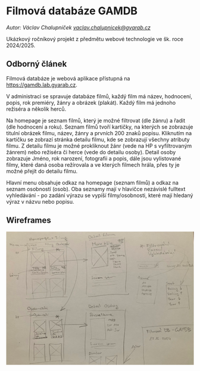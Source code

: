 # Filmová databáze GAMDB

*Autor: Václav Chalupníček <vaclav.chalupnicek@gyarab.cz>*

Ukázkový ročníkový projekt z předmětu webové technologie ve šk. roce 2024/2025.

## Odborný článek

Filmová databáze je webová aplikace přístupná na <https://gamdb.lab.gyarab.cz>.

V administraci se spravuje databáze filmů, každý film má název, hodnocení, popis, rok premiéry, žánry a obrázek (plakát). Každý film má jednoho režiséra a několik herců.

Na homepage je seznam filmů, který je možné filtrovat (dle žánru) a řadit (dle hodnocení a roku). Seznam filmů tvoří kartičky, na kterých se zobrazuje titulní obrázek filmu, název, žánry a prvních 200 znaků popisu. Kliknutím na kartičku se zobrazí stránka detailu filmu, kde se zobrazují všechny atributy filmu. Z detailu filmu je možné prokliknout žánr (vede na HP s vyfiltrovaným žánrem) nebo režiséra či herce (vede do detailu osoby). Detail osoby zobrazuje Jméno, rok narození, fotografii a popis, dále jsou vylistované filmy, které daná osoba režírovala a ve kterých filmech hrála, přes ty je možné přejít do detailu filmu.

Hlavní menu obsahuje odkaz na homepage (seznam filmů) a odkaz na seznam osobností (osob). Oba seznamy mají v hlavičce nezávislé fulltext vyhledávání - po zadání výrazu se vypíší filmy/osobnosti, které mají hledaný výraz v názvu nebo popisu.

## Wireframes

![gamdb_wireframe](./gamdb_wireframe.png)
